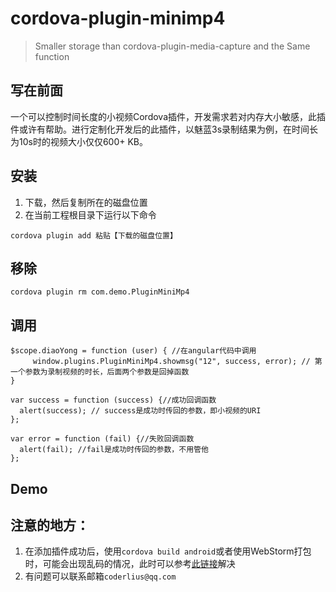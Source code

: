 # cordova-plugin-minimp4
> Smaller storage  than cordova-plugin-media-capture and the Same function

## 写在前面
一个可以控制时间长度的小视频Cordova插件，开发需求若对内存大小敏感，此插件或许有帮助。进行定制化开发后的此插件，以魅蓝3s录制结果为例，在时间长为10s时的视频大小仅仅600+ KB。

## 安装
1. 下载，然后复制所在的磁盘位置
2. 在当前工程根目录下运行以下命令

```
cordova plugin add 粘贴【下载的磁盘位置】
``` 

## 移除

```
cordova plugin rm com.demo.PluginMiniMp4
```

## 调用

```
$scope.diaoYong = function (user) { //在angular代码中调用
     window.plugins.PluginMiniMp4.showmsg("12", success, error); // 第一个参数为录制视频的时长，后面两个参数是回掉函数
}

var success = function (success) {//成功回调函数
  alert(success); // success是成功时传回的参数，即小视频的URI
};

var error = function (fail) {//失败回调函数
  alert(fail); //fail是成功时传回的参数，不用管他
};

```

## Demo


## 注意的地方：
1. 在添加插件成功后，使用`cordova build android`或者使用WebStorm打包时，可能会出现乱码的情况，此时可以参考[此链接](http://blog.csdn.net/u011054333/article/details/54175641)解决
2. 有问题可以联系邮箱`coderlius@qq.com`
